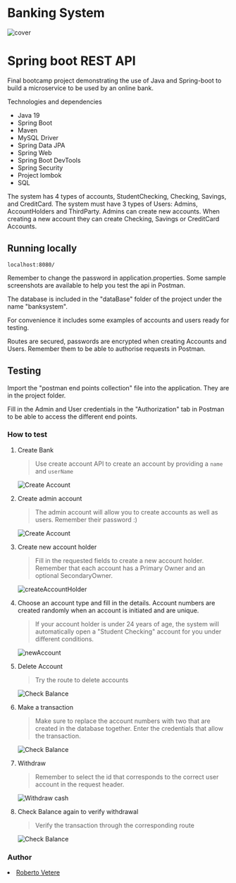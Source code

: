# Banking System 
![cover](https://github.com/RobertoVetere/banking-system-V2/blob/main/screenshots/bankofneverland.png)


# Spring boot REST API
Final bootcamp project demonstrating the use of Java and Spring-boot to build a microservice to be used by an online bank.

Technologies and dependencies

- Java 19
- Spring Boot
- Maven
- MySQL Driver
- Spring Data JPA
- Spring Web
- Spring Boot DevTools
- Spring Security
- Project lombok
- SQL

The system has 4 types of accounts, StudentChecking, Checking, Savings, and CreditCard. 
The system must have 3 types of Users: Admins, AccountHolders and ThirdParty.
Admins can create new accounts. 
When creating a new account they can create Checking, Savings or CreditCard Accounts.






## Running locally 
```
localhost:8080/
```
Remember to change the password in application.properties.
Some sample screenshots are available to help you test the api in Postman.

The database is included in the "dataBase" folder of the project under the name "banksystem".

For convenience it includes some examples of accounts and users ready for testing.

Routes are secured, passwords are encrypted when creating Accounts and Users. Remember them to be able to authorise requests in Postman.

## Testing
Import the "postman end points collection" file into the application. They are in the project folder.

Fill in the Admin and User credentials in the "Authorization" tab in Postman to be able to access the different end points.
### How to test
1. Create Bank
   > Use create account API to create an account by providing a `name` and `userName`
   >
   ![Create Account](screenshots/CreateBank.PNG)


2. Create admin account
   >The admin account will allow you to create accounts as well as users. Remember their password :)
   > 
   ![Create Account](screenshots/CreateNewAdmin.PNG)

2. Create new account holder
   >Fill in the requested fields to create a new account holder. Remember that each account has a Primary Owner and an optional SecondaryOwner.

   ![createAccountHolder](screenshots/CreateNewAccountHolder.PNG)

3. Choose an account type and fill in the details. Account numbers are created randomly when an account is initiated and are unique.
   >If your account holder is under 24 years of age, the system will automatically open a "Student Checking" account for you under different conditions.

   ![newAccount](screenshots/CreateNewAccount.PNG)

4. Delete Account
   >Try the route to delete accounts

   ![Check Balance](screenshots/DeleteAccount.PNG)

5. Make a transaction
   >Make sure to replace the account numbers with two that are created in the database together. Enter the credentials that allow the transaction.

   ![Check Balance](screenshots/Maketransfer.PNG)

4. Withdraw
   >Remember to select the id that corresponds to the correct user account in the request header.

   ![Withdraw cash](screenshots/withdraw.PNG)

5. Check Balance again to verify withdrawal
   >Verify the transaction through the corresponding route

   ![Check Balance](screenshots/Showaccountbalance.PNG)



### Author
<li><a href="https://github.com/RobertoVetere">Roberto Vetere</a></li>
